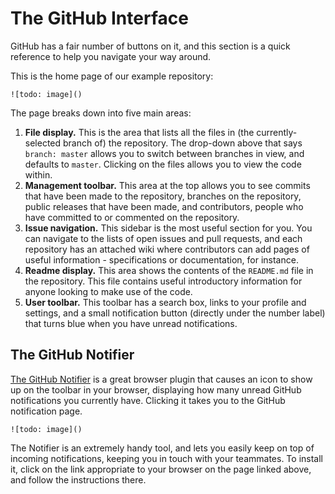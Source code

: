 # The GitHub Interface

GitHub has a fair number of buttons on it, and this section is a quick reference to help you navigate your way around.

This is the home page of our example repository:

`![todo: image]()`

The page breaks down into five main areas:

1. __File display.__ This is the area that lists all the files in (the currently-selected branch of) the repository.  The drop-down above that says `branch: master` allows you to switch between branches in view, and defaults to `master`. Clicking on the files allows you to view the code within.
2. __Management toolbar.__ This area at the top allows you to see commits that have been made to the repository, branches on the repository, public releases that have been made, and contributors, people who have committed to or commented  on the repository.
3. __Issue navigation.__ This sidebar is the most useful section for you. You can navigate to the lists of open issues and pull requests, and each repository has an attached wiki where contributors can add pages of useful information - specifications or documentation, for instance.
4. __Readme display.__ This area shows the contents of the `README.md` file in the repository. This file contains useful introductory information for anyone looking to make use of the code.
5. __User toolbar.__ This toolbar has a search box, links to your profile and settings, and a small notification button (directly under the number label) that turns blue when you have unread notifications.

## The GitHub Notifier

[The GitHub Notifier](https://github.com/sindresorhus/GitHub-Notifier) is a great browser plugin that causes an icon to show up on the toolbar in your browser, displaying how many unread GitHub notifications you currently have. Clicking it takes you to the GitHub notification page.

`![todo: image]()`

The Notifier is an extremely handy tool, and lets you easily keep on top of incoming notifications, keeping you in touch with your teammates. To install it, click on the link appropriate to your browser on the page linked above, and follow the instructions there.
